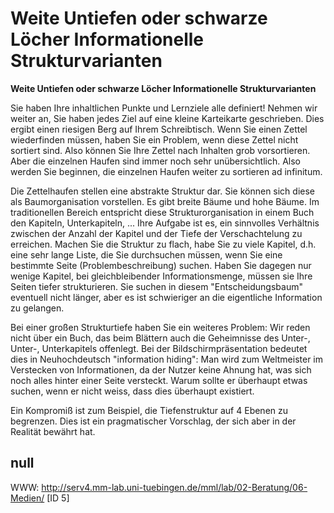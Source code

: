 # Weite Untiefen oder schwarze Löcher Informationelle Strukturvarianten 

**Weite Untiefen oder schwarze Löcher Informationelle Strukturvarianten** 

Sie haben Ihre inhaltlichen Punkte und Lernziele alle definiert! Nehmen wir weiter an, Sie haben jedes Ziel auf eine kleine Karteikarte geschrieben. Dies ergibt einen riesigen Berg auf Ihrem Schreibtisch. Wenn Sie einen Zettel wiederfinden müssen, haben Sie ein Problem, wenn diese Zettel nicht sortiert sind. Also können Sie Ihre Zettel nach Inhalten grob vorsortieren. Aber die einzelnen Haufen sind immer noch sehr unübersichtlich. Also werden Sie beginnen, die einzelnen Haufen weiter zu sortieren ad infinitum.

Die Zettelhaufen stellen eine abstrakte Struktur dar. Sie können sich diese als Baumorganisation vorstellen. Es gibt breite Bäume und hohe Bäume.
Im traditionellen Bereich entspricht diese Strukturorganisation in einem Buch den Kapiteln, Unterkapiteln, ... Ihre Aufgabe ist es, ein sinnvolles Verhältnis zwischen der Anzahl der Kapitel und der Tiefe der Verschachtelung zu erreichen. Machen Sie die Struktur zu flach, habe Sie zu viele Kapitel, d.h. eine sehr lange Liste, die Sie durchsuchen müssen, wenn Sie eine bestimmte Seite (Problembeschreibung) suchen. Haben Sie dagegen nur wenige Kapitel, bei gleichbleibender Informationsmenge, müssen sie Ihre Seiten tiefer strukturieren. Sie suchen in diesem "Entscheidungsbaum" eventuell nicht länger, aber es ist schwieriger an die eigentliche Information zu gelangen.

Bei einer großen Strukturtiefe haben Sie ein weiteres Problem: Wir reden nicht über ein Buch, das beim Blättern auch die Geheimnisse des Unter-, Unter-, Unterkapitels offenlegt. Bei der Bildschirmpräsentation bedeutet dies in Neuhochdeutsch "information hiding": Man wird zum Weltmeister im Verstecken von Informationen, da der Nutzer keine Ahnung hat, was sich noch alles hinter einer Seite versteckt. Warum sollte er überhaupt etwas suchen, wenn er nicht weiss, dass dies überhaupt existiert.

Ein Kompromiß ist zum Beispiel, die Tiefenstruktur auf 4 Ebenen zu begrenzen. Dies ist ein pragmatischer Vorschlag, der sich aber in der Realität bewährt hat.

## null

WWW: http://serv4.mm-lab.uni-tuebingen.de/mml/lab/02-Beratung/06-Medien/ [ID 5]

